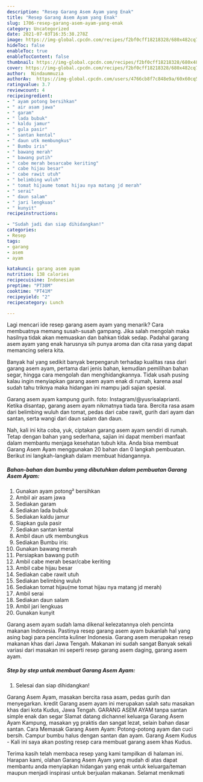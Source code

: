 ```yaml
---
description: "Resep Garang Asem Ayam yang Enak"
title: "Resep Garang Asem Ayam yang Enak"
slug: 1706-resep-garang-asem-ayam-yang-enak
category: Uncategorized
date: 2021-07-03T16:35:38.278Z
image: https://img-global.cpcdn.com/recipes/f2bf0cff18218328/680x482cq70/garang-asem-ayam-foto-resep-utama.jpg
hideToc: false
enableToc: true
enableTocContent: false
thumbnail: https://img-global.cpcdn.com/recipes/f2bf0cff18218328/680x482cq70/garang-asem-ayam-foto-resep-utama.jpg
cover: https://img-global.cpcdn.com/recipes/f2bf0cff18218328/680x482cq70/garang-asem-ayam-foto-resep-utama.jpg
author:  Nindaummuzia
authorAv:  https://img-global.cpcdn.com/users/4766cb8f7c848e9a/60x60cq50/avatar.jpg
ratingvalue: 3.7
reviewcount: 4
recipeingredient:
- " ayam potong bersihkan"
- " air asam jawa"
- " garam"
- " lada bubuk"
- " kaldu jamur"
- " gula pasir"
- " santan kental"
- " daun utk membungkus"
- " Bumbu iris"
- " bawang merah"
- " bawang putih"
- " cabe merah besarcabe keriting"
- " cabe hijau besar"
- " cabe rawit utuh"
- " belimbing wuluh"
- " tomat hijaume tomat hijau nya matang jd merah"
- " serai"
- " daun salam"
- " jari lengkuas"
- " kunyit"
recipeinstructions:

- "Sudah jadi dan siap dihidangkan!"
categories:
- Resep
tags:
- garang
- asem
- ayam

katakunci: garang asem ayam 
nutrition: 138 calories
recipecuisine: Indonesian
preptime: "PT38M"
cooktime: "PT41M"
recipeyield: "2"
recipecategory: Lunch

---
```



Lagi mencari ide resep garang asem ayam yang menarik? Cara membuatnya memang susah-susah gampang. Jika salah mengolah maka hasilnya tidak akan memuaskan dan bahkan tidak sedap. Padahal garang asem ayam yang enak harusnya sih punya aroma dan cita rasa yang dapat memancing selera kita.


Banyak hal yang sedikit banyak berpengaruh terhadap kualitas rasa dari garang asem ayam, pertama dari jenis bahan, kemudian pemilihan bahan segar, hingga cara mengolah dan menghidangkannya. Tidak usah pusing kalau ingin menyiapkan garang asem ayam enak di rumah, karena asal sudah tahu triknya maka hidangan ini mampu jadi sajian spesial.

Garang asem ayam kampung gurih. foto: Instagram/@yusrisalaprianti. Ketika disantap, garang asem ayam nikmatnya tiada tara. Bercita rasa asam dari belimbing wuluh dan tomat, pedas dari cabe rawit, gurih dari ayam dan santan, serta wangi dari daun salam dan daun.


Nah, kali ini kita coba, yuk, ciptakan garang asem ayam sendiri di rumah. Tetap dengan bahan yang sederhana, sajian ini dapat memberi manfaat dalam membantu menjaga kesehatan tubuh kita. Anda bisa membuat Garang Asem Ayam menggunakan 20 bahan dan 0 langkah pembuatan. Berikut ini langkah-langkah dalam membuat hidangannya.

<!--inarticleads1-->

##### Bahan-bahan dan bumbu yang dibutuhkan dalam pembuatan Garang Asem Ayam:

1. Gunakan  ayam potong² bersihkan
1. Ambil  air asam jawa
1. Sediakan  garam
1. Sediakan  lada bubuk
1. Sediakan  kaldu jamur
1. Siapkan  gula pasir
1. Sediakan  santan kental
1. Ambil  daun utk membungkus
1. Sediakan  Bumbu iris:
1. Gunakan  bawang merah
1. Persiapkan  bawang putih
1. Ambil  cabe merah besar/cabe keriting
1. Ambil  cabe hijau besar
1. Sediakan  cabe rawit utuh
1. Sediakan  belimbing wuluh
1. Sediakan  tomat hijau(me tomat hijau nya matang jd merah)
1. Ambil  serai
1. Sediakan  daun salam
1. Ambil  jari lengkuas
1. Gunakan  kunyit


Garang asem ayam sudah lama dikenal kelezatannya oleh pencinta makanan Indonesia. Pastinya resep garang asem ayam bukanlah hal yang asing bagi para pencinta kuliner Indonesia. Garang asem merupakan resep makanan khas dari Jawa Tengah. Makanan ini sudah sangat Banyak sekali variasi dari masakan ini seperti resep garang asem daging, garang asem ayam. 

<!--inarticleads2-->

##### Step by step untuk membuat Garang Asem Ayam:


1. Selesai dan siap dihidangkan!

Garang Asem Ayam, masakan bercita rasa asam, pedas gurih dan menyegarkan. kredit Garang asem ayam ini merupakan salah satu masakan khas dari kota Kudus, Jawa Tengah. GARANG ASEM AYAM tanpa santan simple enak dan segar Slamat datang dichannel keluarga Garang Asem Ayam Kampung, masakan yg praktis dan sangat lezat, selain bahan dasar santan. Cara Memasak Garang Asem Ayam: Potong-potong ayam dan cuci bersih. Campur bumbu halus dengan santan dan ayam. Garang Asem Kudus - Kali ini saya akan posting resep cara membuat garang asem khas Kudus. 

Terima kasih telah membaca resep yang kami tampilkan di halaman ini. Harapan kami, olahan Garang Asem Ayam yang mudah di atas dapat membantu anda menyiapkan hidangan yang enak untuk keluarga/teman maupun menjadi inspirasi untuk berjualan makanan. Selamat menikmati
